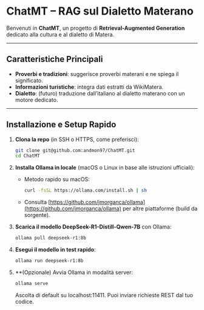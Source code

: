 # ChatMT – RAG sul Dialetto Materano

Benvenuti in **ChatMT**, un progetto di **Retrieval-Augmented Generation** dedicato alla cultura e al dialetto di Matera.

---

## Caratteristiche Principali

- **Proverbi e tradizioni**: suggerisce proverbi materani e ne spiega il significato.
- **Informazioni turistiche**: integra dati estratti da WikiMatera.
- **Dialetto**: (futuro) traduzione dall’italiano al dialetto materano con un motore dedicato.

---

## Installazione e Setup Rapido

1. **Clona la repo** (in SSH o HTTPS, come preferisci):
   ```bash
   git clone git@github.com:andmon97/ChatMT.git
   cd ChatMT
   ```

2. **Installa Ollama in locale** (macOS o Linux in base alle istruzioni ufficiali):
   - Metodo rapido su macOS:
     ```bash
     curl -fsSL https://ollama.com/install.sh | sh
     ```
   - Consulta [https://github.com/jmorganca/ollama](https://github.com/jmorganca/ollama) per altre piattaforme (build da sorgente).

3. **Scarica il modello DeepSeek-R1-Distill-Qwen-7B** con Ollama:
   ```bash
   ollama pull deepseek-r1:8b
   ```

4. **Esegui il modello in test rapido**:
   ```bash
   ollama run deepseek-r1:8b
   ```

5. **(Opzionale) Avvia Ollama in modalità server:
    ```bash
   ollama serve
   ```

   Ascolta di default su localhost:11411. Puoi inviare richieste REST dal tuo codice.